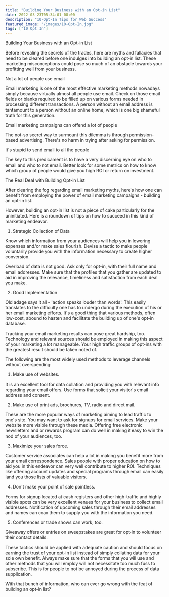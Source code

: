 ```yaml
---
title: "Building Your Business with an Opt-in List"
date: 2022-03-23T05:34:01-08:00
description: "10-Opt-In Tips for Web Success"
featured_image: "/images/10-Opt-In.jpg"
tags: ["10 Opt In"]
---
```


Building Your Business with an Opt-in List


Before revealing the secrets of the trades, here are myths and fallacies that need to be cleared before one indulges into building an opt-in list. These marketing misconceptions could pose so much of an obstacle towards your profitting well from your business.

Not a lot of people use email

Email marketing is one of the most effective marketing methods nowadays simply because virtually almost all people use email. Check on those email fields or blanks required to be filled up on various forms needed in processing different transactions. A person without an email address is tantamount to a person without an online home, which is one big shameful truth for this generation.

Email marketing campaigns can offend a lot of people

The not-so secret way to surmount this dilemma is through permission-based advertising. There's no harm in trying after asking for permission. 

It's stupid to send email to all the people

The key to this predicament is to have a very discerning eye on who to email and who to not email. Better look for some metrics on how to know which group of people would give you high ROI or return on investment.

The Real Deal with Building Opt-in List

After clearing the fog regarding email marketing myths, here's how one can benefit from employing the power of email marketing campaigns - building an opt-in list.

However, building an opt-in list is not a piece of cake particularly for the uninitiated. Here is a roundown of tips on how to succeed in this kind of marketing endeavor.

1. Strategic Collection of Data

Know which information from your audiences will help you in lowering expenses and/or make sales flourish. Devise a tactic to make people voluntarily provide you with the information necessary to create higher conversion.

Overload of data is not good. Ask only for opt-in, with their full name and email addresses. Make sure that the profiles that you gather are updated to aid in improving the relevance, timeliness and satisfaction from each deal you make.

2. Good Implementation

Old adage says it all - 'action speaks louder than words'. This easily translates to the difficulty one has to undergo during the execution of his or her email marketing efforts. It's a good thing that various methods, often low-cost, abound to hasten and facilitate the building up of one's opt-in database. 

Tracking your email marketing results can pose great hardship, too. Technology and relevant sources should be employed in making this aspect of your marketing a lot manageable. Your high traffic groups of opt-ins with the greatest result should be taken noted of. 

The following are the most widely used methods to leverage channels without overspending:

1. Make use of websites.

It is an excellent tool for data collation and providing you with relevant info regarding your email offers. Use forms that solicit your visitor's email address and consent.

2. Make use of print ads, brochures, TV, radio and direct mail.

These are the more popular ways of marketing aiming to lead traffic to one's site. You may want to ask for signups for email services. Make your website more visible through these media. Offering free electronic newsletters and or rewards program can do well in making it easy to win the nod of your audiences, too.

3. Maximize your sales force.

Customer service associates can help a lot in making you benefit more from your email correspondence. Sales people with proper education on how to aid you in this endeavor can very well contribute to higher ROI. Techniques like offering account updates and special programs through email can easily land you those lists of valuable visitors.

4. Don't make your point of sale pointless.

Forms for signup located at cash registers and other high-traffic and highly visible spots can be very excellent venues for your business to collect email addresses. Notification of upcoming sales through their email addresses and names can coax them to supply you with the information you need.

5. Conferences or trade shows can work, too.

Giveaway offers or entries on sweepstakes are great for opt-in to volunteer their contact details. 

These tactics should be applied with adequate caution and should focus on earning the trust of your opt-in list instead of simply collating data for your sole own benefit. Always make sure that the forms that you will use and other methods that you will employ will not necessitate too much fuss to subscribe. This is for people to not be annoyed during the process of data supplication. 

With that bunch of information, who can ever go wrong with the feat of building an opt-in list?


